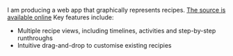 I am producing a web app that graphically represents recipes. [The source is available online](https://github.com/TomHigson/GraphicalRecipeSystem)
Key features include:
- Multiple recipe views, including timelines, activities and step-by-step runthroughs
- Intuitive drag-and-drop to customise existing recipies